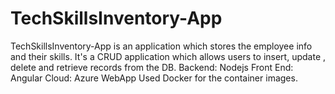 # TechSkillsInventory-App
TechSkillsInventory-App is an application which stores the employee info and their skills. It's a CRUD application which allows users to insert, update , delete and retrieve records from the DB. 
Backend: Nodejs
Front End: Angular
Cloud: Azure WebApp
Used Docker for the container images.
